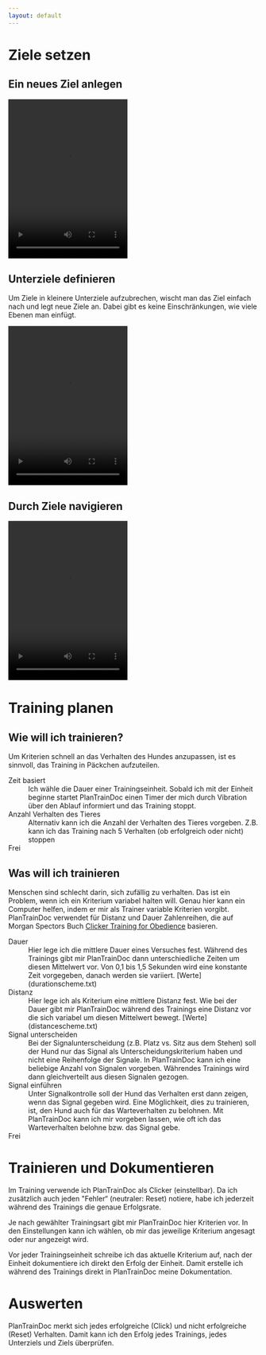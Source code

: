 ```yaml
---
layout: default
---
```


# Ziele setzen

<!-- _Be a splitter, not a lumper - (Bob Bailey, Alexandra Kurland, ...)_ -->

## Ein neues Ziel anlegen
<!-- Kinn Target -->
<video controls width="240" height="320" >
<source src="images/ZielAnlegen_KinnTarget_edited.mp4">
</video>

## Unterziele definieren

Um Ziele in kleinere Unterziele aufzubrechen, wischt man das Ziel einfach nach
und legt neue Ziele an. Dabei gibt es keine Einschränkungen, wie viele Ebenen
man einfügt.

<video controls width="240" height="320" >
<source src="images/UnterzieleAnlegen_KinnTarget.mp4">
</video>

<!-- 
für 1 min -> 10 sec, 30 sec
Hund berührt Target
Signal "Touch"
-->

## Durch Ziele navigieren

<video controls width="240" height="320" >
<source src="images/Navigation_Kinntarget_small.mp4">
</video>

# Training planen

## Wie will ich trainieren?
Um Kriterien schnell an das Verhalten des Hundes anzupassen, ist es sinnvoll,
das Training in Päckchen aufzuteilen. 
<dl>
<dt>Zeit basiert</dt>
<dd>Ich wähle die Dauer einer Trainingseinheit. Sobald ich mit der Einheit 
beginne startet PlanTrainDoc einen Timer der mich durch Vibration über den Ablauf
informiert und das Training stoppt.</dd>
<dt>Anzahl Verhalten des Tieres</dt>
<dd>Alternativ kann ich die Anzahl der Verhalten des Tieres vorgeben. Z.B. kann
ich das Training nach 5 Verhalten (ob erfolgreich oder nicht) stoppen</dd>
<dt>Frei</dt>
</dl>

## Was will ich trainieren

Menschen sind schlecht darin, sich zufällig zu verhalten. Das ist ein Problem,
wenn ich ein Kriterium variabel halten will. Genau hier kann ein Computer helfen,
indem er mir als Trainer variable Kriterien vorgibt. PlanTrainDoc verwendet für 
Distanz und Dauer Zahlenreihen, die auf Morgan Spectors Buch 
[Clicker Training for Obedience](https://www.amazon.de/Clicker-Training-Obedience-Shaping-Performance-Positively/dp/0962401781/ref=sr_1_2?__mk_de_DE=%C3%85M%C3%85%C5%BD%C3%95%C3%91&dchild=1&keywords=Clicker+training+for+obedience&qid=1630042590&sr=8-2)
basieren. 
<dl>
<dt>Dauer</dt> 
<dd>Hier lege ich die mittlere Dauer eines Versuches fest. Während des 
Trainings gibt mir PlanTrainDoc dann unterschiedliche Zeiten um diesen
Mittelwert vor. Von 0,1 bis 1,5 Sekunden wird eine konstante Zeit vorgegeben,
danach werden sie variiert. [Werte](durationscheme.txt)</dd>
<dt>Distanz</dt>
<dd>Hier lege ich als Kriterium eine mittlere Distanz fest. Wie bei der Dauer
gibt mir PlanTrainDoc während des Trainings eine Distanz vor die sich variabel um
diesen Mittelwert bewegt. [Werte](distancescheme.txt)</dd>
<dt>Signal unterscheiden</dt>
<dd>Bei der Signalunterscheidung (z.B. Platz vs. Sitz aus dem Stehen) soll
der Hund nur das Signal als Unterscheidungskriterium haben und nicht eine
Reihenfolge der Signale. In PlanTrainDoc kann ich eine beliebige Anzahl von
Signalen vorgeben. Währendes Trainings wird dann gleichverteilt aus diesen
Signalen gezogen.</dd>
<dt>Signal einführen</dt>
<dd>Unter Signalkontrolle soll der Hund das Verhalten erst dann zeigen, wenn 
das Signal gegeben wird. Eine Möglichkeit, dies zu trainieren, ist, den Hund auch
für das Warteverhalten zu belohnen. Mit PlanTrainDoc kann ich mir vorgeben
lassen, wie oft ich das Warteverhalten belohne bzw. das Signal gebe.</dd>
<dt>Frei</dt>
<dd></dd>
</dl>

# Trainieren und Dokumentieren

Im Training verwende ich PlanTrainDoc als Clicker (einstellbar). Da ich
zusätzlich auch jeden "Fehler“ (neutraler: Reset) notiere, habe ich jederzeit
während des Trainings die genaue Erfolgsrate.

Je nach gewählter Trainingsart gibt mir PlanTrainDoc hier Kriterien vor. In den
Einstellungen kann ich wählen, ob mir das jeweilige Kriterium angesagt oder
nur angezeigt wird.

Vor jeder Trainingseinheit schreibe ich das aktuelle Kriterium auf,
nach der Einheit dokumentiere ich direkt den Erfolg der Einheit. Damit erstelle
ich während des Trainings direkt in PlanTrainDoc meine Dokumentation. 

# Auswerten

PlanTrainDoc merkt sich jedes erfolgreiche (Click) und nicht erfolgreiche (Reset)
Verhalten. Damit kann ich den Erfolg jedes Trainings, jedes
Unterziels und Ziels überprüfen. 

